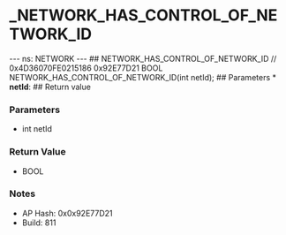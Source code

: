 # _NETWORK_HAS_CONTROL_OF_NETWORK_ID

--- ns: NETWORK --- ## NETWORK_HAS_CONTROL_OF_NETWORK_ID  // 0x4D36070FE0215186 0x92E77D21 BOOL NETWORK_HAS_CONTROL_OF_NETWORK_ID(int netId);   ## Parameters * **netId**:  ## Return value

### Parameters
* int netId

### Return Value
* BOOL

### Notes
* AP Hash: 0x0x92E77D21
* Build: 811

